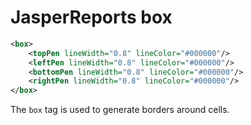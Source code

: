 # JasperReports box 

```xml
<box>
    <topPen lineWidth="0.8" lineColor="#000000"/>
    <leftPen lineWidth="0.8" lineColor="#000000"/>
    <bottomPen lineWidth="0.8" lineColor="#000000"/>
    <rightPen lineWidth="0.8" lineColor="#000000"/>
</box>
```

The `box` tag is used to generate borders around cells.  
